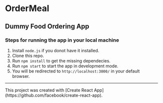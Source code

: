 # OrderMeal

## Dummy Food Ordering App

### Steps for running the app in your local machine

1. Install `node.js` if you donot have it installed.
2. Clone this repo.
3. Run `npm install` to get the missing dependecies.
4. Run `npm start` to start the app in development mode.
5. You will be redirected to `http://localhost:3000/` in your default browser.

<hr>
This project was created with [Create React App](https://github.com/facebook/create-react-app).
